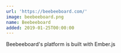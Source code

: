 ```yaml
---
url: 'https://beebeeboard.com/'
image: beebeeboard.png
name: Beebeeboard
added: 2019-01-25T00:00:00
---
```

Beebeeboard's platform is built with Ember.js
